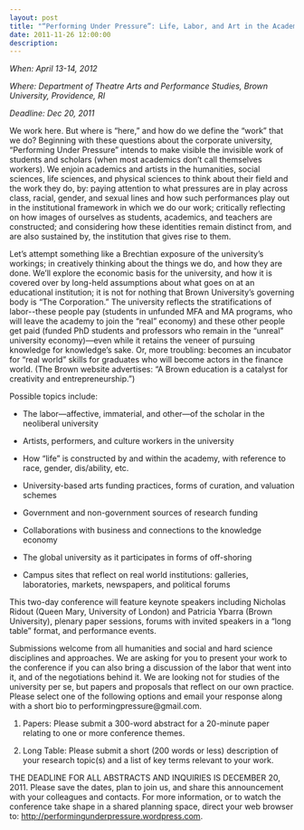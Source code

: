 ```yaml
---
layout: post
title: "“Performing Under Pressure”: Life, Labor, and Art in the Academy"
date: 2011-11-26 12:00:00
description: 
---
```


<p><em>When: April 13-14, 2012</em></p>
<p><em>Where: Department of Theatre Arts and Performance Studies, Brown University, Providence, RI</em></p>
<p><em>Deadline: Dec 20, 2011</em></p>
<p>We work here. But where is “here,” and how do we define the “work” that we do? Beginning with these questions about the corporate university, “Performing Under Pressure” intends to make visible the invisible work of students and scholars (when most academics don’t call themselves workers). We enjoin academics and artists in the humanities, social sciences, life sciences, and physical sciences to think about their field and the work they do, by: paying attention to what pressures are in play across class, racial, gender, and sexual lines and how such performances play out in the institutional framework in which we do our work; critically reflecting on how images of ourselves as students, academics, and teachers are constructed; and considering how these identities remain distinct from, and are also sustained by, the institution that gives rise to them.</p>
<p>Let’s attempt something like a Brechtian exposure of the university’s workings; in creatively thinking about the things we do, and how they are done. We’ll explore the economic basis for the university, and how it is covered over by long-held assumptions about what goes on at an educational institution; it is not for nothing that Brown University’s governing body is “The Corporation.” The university reflects the stratifications of labor--these people pay (students in unfunded MFA and MA programs, who will leave the academy to join the “real” economy) and these other people get paid (funded PhD students and professors who remain in the “unreal” university economy)—even while it retains the veneer of pursuing knowledge for knowledge’s sake. Or, more troubling: becomes an incubator for “real world” skills for graduates who will become actors in the finance world. (The Brown website advertises: “A Brown education is a catalyst for creativity and entrepreneurship.”)</p>
<p>Possible topics include:</p>
<p></p><ul>
<p></p><li>The labor—affective, immaterial, and other—of the scholar in the neoliberal university</li>
<p></p><li>Artists, performers, and culture workers in the university</li>
<p></p><li>How “life” is constructed by and within the academy, with reference to race, gender, dis/ability, etc.</li>
<p></p><li>University-based arts funding practices, forms of curation, and valuation schemes</li>
<p></p><li>Government and non-government sources of research funding</li>
<p></p><li>Collaborations with business and connections to the knowledge economy</li>
<p></p><li>The global university as it participates in forms of off-shoring</li>
<p></p><li>Campus sites that reflect on real world institutions: galleries, laboratories, markets, newspapers, and political forums</li>
<p></p></ul>
<p>This two-day conference will feature keynote speakers including Nicholas Ridout (Queen Mary, University of London) and Patricia Ybarra (Brown University), plenary paper sessions, forums with invited speakers in a “long table” format, and performance events.</p>
<p>Submissions welcome from all humanities and social and hard science disciplines and approaches. We are asking for you to present your work to the conference if you can also bring a discussion of the labor that went into it, and of the negotiations behind it. We are looking not for studies of the university per se, but papers and proposals that reflect on our own practice. Please select one of the following options and email your response along with a short bio to performingpressure@gmail.com.</p>
<p></p><ol>
<p></p><li>Papers: Please submit a 300-word abstract for a 20-minute paper relating to one or more conference themes.</li>
<p></p><li>Long Table: Please submit a short (200 words or less) description of your research topic(s) and a list of key terms relevant to your work.</li>
<p></p></ol>
<p>THE DEADLINE FOR ALL ABSTRACTS AND INQUIRIES IS DECEMBER 20, 2011. Please save the dates, plan to join us, and share this announcement with your colleagues and contacts. For more information, or to watch the conference take shape in a shared planning space, direct your web browser to: <a href="http://performingunderpressure.wordpress.com" target="_blank">http://performingunderpressure.wordpress.com</a>.</p>